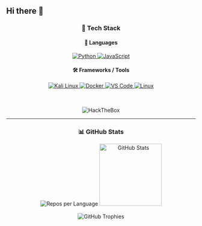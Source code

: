 ## Hi there 👋

<div align="center">
  <h3>🚀 Tech Stack</h3>

  <!-- Programming Languages -->
  <h4>🧠 Languages</h4>
  <a href="https://www.python.org/" target="_blank">
    <img src="https://skillicons.dev/icons?i=python" alt="Python"/>
  </a>
  <a href="https://developer.mozilla.org/en-US/docs/Web/JavaScript" target="_blank">
    <img src="https://skillicons.dev/icons?i=js" alt="JavaScript"/>
  </a>

  <!-- Frameworks & Tools -->
  <h4>🛠 Frameworks / Tools</h4>
  <a href="https://www.kali.org/" target="_blank">
    <img src="https://skillicons.dev/icons?i=kali" alt="Kali Linux"/>
  </a>
  <a href="https://www.docker.com/" target="_blank">
    <img src="https://skillicons.dev/icons?i=docker" alt="Docker"/>
  </a>
  <a href="https://code.visualstudio.com/" target="_blank">
    <img src="https://skillicons.dev/icons?i=vscode" alt="VS Code"/>
  </a>
  <a href="https://www.linux.org/" target="_blank">
    <img src="https://skillicons.dev/icons?i=linux" alt="Linux"/>
  </a>

  <br/><br/>
  <img src="https://img.shields.io/badge/HackTheBox-111927?style=for-the-badge&logo=Hack%20The%20Box&logoColor=9FEF00" alt="HackTheBox"/>
</div>

---

<div align="center">
  <h3>📊 GitHub Stats</h3>

  <!-- Repos per language -->
  <img src="http://github-profile-summary-cards.vercel.app/api/cards/repos-per-language?username=s1f102201672&theme=tokyonight" alt="Repos per Language"/>

  <!-- GitHub Stats -->
  <img src="https://github-readme-stats.vercel.app/api?username=s1f102201672&show_icons=true&theme=tokyonight" height="165" alt="GitHub Stats"/>
</div>

<br/>

<div align="center">
  <!-- GitHub Trophies -->
  <img src="https://github-profile-trophy.vercel.app/?username=s1f102201672&theme=tokyonight&margin-w=15&no-frame=true" alt="GitHub Trophies"/>
</div>
